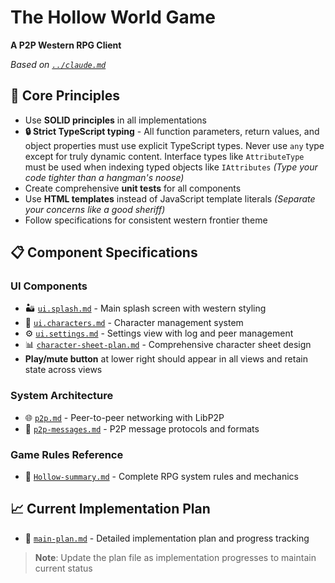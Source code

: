 # The Hollow World Game

**A P2P Western RPG Client**

*Based on [`../claude.md`](../claude.md)*

## 🎯 Core Principles
- Use **SOLID principles** in all implementations
- **🔒 Strict TypeScript typing** - All function parameters, return values, and object properties must use explicit TypeScript types. Never use `any` type except for truly dynamic content. Interface types like `AttributeType` must be used when indexing typed objects like `IAttributes` *(Type your code tighter than a hangman's noose)*
- Create comprehensive **unit tests** for all components
- Use **HTML templates** instead of JavaScript template literals *(Separate your concerns like a good sheriff)*
- Follow specifications for consistent western frontier theme

## 📋 Component Specifications

### UI Components
- 🏜️ [`ui.splash.md`](ui.splash.md) - Main splash screen with western styling
- 👤 [`ui.characters.md`](ui.characters.md) - Character management system
- ⚙️ [`ui.settings.md`](ui.settings.md) - Settings view with log and peer management
- 📊 [`character-sheet-plan.md`](character-sheet-plan.md) - Comprehensive character sheet design
- **Play/mute button** at lower right should appear in all views and retain state across views

### System Architecture
- 🌐 [`p2p.md`](p2p.md) - Peer-to-peer networking with LibP2P
- 💬 [`p2p-messages.md`](p2p-messages.md) - P2P message protocols and formats

### Game Rules Reference
- 📖 [`Hollow-summary.md`](Hollow-summary.md) - Complete RPG system rules and mechanics

## 📈 Current Implementation Plan
- 📝 [`main-plan.md`](main-plan.md) - Detailed implementation plan and progress tracking

> **Note**: Update the plan file as implementation progresses to maintain current status
